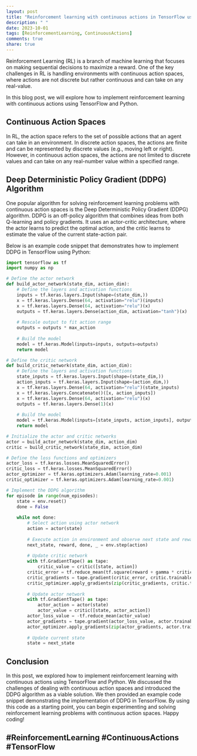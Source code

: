 ```yaml
---
layout: post
title: "Reinforcement learning with continuous actions in TensorFlow using Python"
description: " "
date: 2023-10-01
tags: [ReinforcementLearning, ContinuousActions]
comments: true
share: true
---
```


Reinforcement Learning (RL) is a branch of machine learning that focuses on making sequential decisions to maximize a reward. One of the key challenges in RL is handling environments with continuous action spaces, where actions are not discrete but rather continuous and can take on any real-value.

In this blog post, we will explore how to implement reinforcement learning with continuous actions using TensorFlow and Python.

## Continuous Action Spaces

In RL, the action space refers to the set of possible actions that an agent can take in an environment. In discrete action spaces, the actions are finite and can be represented by discrete values (e.g., moving left or right). However, in continuous action spaces, the actions are not limited to discrete values and can take on any real-number value within a specified range.

## Deep Deterministic Policy Gradient (DDPG) Algorithm

One popular algorithm for solving reinforcement learning problems with continuous action spaces is the Deep Deterministic Policy Gradient (DDPG) algorithm. DDPG is an off-policy algorithm that combines ideas from both Q-learning and policy gradients. It uses an actor-critic architecture, where the actor learns to predict the optimal action, and the critic learns to estimate the value of the current state-action pair.

Below is an example code snippet that demonstrates how to implement DDPG in TensorFlow using Python:

```python
import tensorflow as tf
import numpy as np

# Define the actor network
def build_actor_network(state_dim, action_dim):
    # Define the layers and activation functions
    inputs = tf.keras.layers.Input(shape=(state_dim,))
    x = tf.keras.layers.Dense(64, activation="relu")(inputs)
    x = tf.keras.layers.Dense(64, activation="relu")(x)
    outputs = tf.keras.layers.Dense(action_dim, activation="tanh")(x)
    
    # Rescale output to fit action range
    outputs = outputs * max_action
    
    # Build the model
    model = tf.keras.Model(inputs=inputs, outputs=outputs)
    return model

# Define the critic network
def build_critic_network(state_dim, action_dim):
    # Define the layers and activation functions
    state_inputs = tf.keras.layers.Input(shape=(state_dim,))
    action_inputs = tf.keras.layers.Input(shape=(action_dim,))
    x = tf.keras.layers.Dense(64, activation="relu")(state_inputs)
    x = tf.keras.layers.Concatenate()([x, action_inputs])
    x = tf.keras.layers.Dense(64, activation="relu")(x)
    outputs = tf.keras.layers.Dense(1)(x)
    
    # Build the model
    model = tf.keras.Model(inputs=[state_inputs, action_inputs], outputs=outputs)
    return model

# Initialize the actor and critic networks
actor = build_actor_network(state_dim, action_dim)
critic = build_critic_network(state_dim, action_dim)

# Define the loss functions and optimizers
actor_loss = tf.keras.losses.MeanSquaredError()
critic_loss = tf.keras.losses.MeanSquaredError()
actor_optimizer = tf.keras.optimizers.Adam(learning_rate=0.001)
critic_optimizer = tf.keras.optimizers.Adam(learning_rate=0.001)

# Implement the DDPG algorithm
for episode in range(num_episodes):
    state = env.reset()
    done = False
    
    while not done:
        # Select action using actor network
        action = actor(state)
        
        # Execute action in environment and observe next state and reward
        next_state, reward, done, _ = env.step(action)
        
        # Update critic network
        with tf.GradientTape() as tape:
            critic_value = critic([state, action])
        critic_error = tf.reduce_mean(tf.square(reward + gamma * critic(next_state) - critic_value))
        critic_gradients = tape.gradient(critic_error, critic.trainable_variables)
        critic_optimizer.apply_gradients(zip(critic_gradients, critic.trainable_variables))
        
        # Update actor network
        with tf.GradientTape() as tape:
            actor_action = actor(state)
            actor_value = critic([state, actor_action])
        actor_loss_value = -tf.reduce_mean(actor_value)
        actor_gradients = tape.gradient(actor_loss_value, actor.trainable_variables)
        actor_optimizer.apply_gradients(zip(actor_gradients, actor.trainable_variables))
        
        # Update current state
        state = next_state
```

## Conclusion

In this post, we explored how to implement reinforcement learning with continuous actions using TensorFlow and Python. We discussed the challenges of dealing with continuous action spaces and introduced the DDPG algorithm as a viable solution. We then provided an example code snippet demonstrating the implementation of DDPG in TensorFlow. By using this code as a starting point, you can begin experimenting and solving reinforcement learning problems with continuous action spaces. Happy coding!

## #ReinforcementLearning #ContinuousActions #TensorFlow